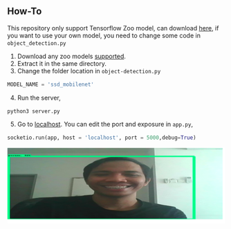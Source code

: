 ## How-To

This repository only support Tensorflow Zoo model, can download [here](https://github.com/tensorflow/models/blob/master/research/object_detection/g3doc/detection_model_zoo.md),
if you want to use your own model, you need to change some code in `object_detection.py`

1. Download any zoo models [supported](https://github.com/tensorflow/models/blob/master/research/object_detection/g3doc/detection_model_zoo.md).
2. Extract it in the same directory.
3. Change the folder location in `object-detection.py`
```python
MODEL_NAME = 'ssd_mobilenet'
```
4. Run the server,
```
python3 server.py
```

5. Go to [localhost](localhost:5000). You can edit the port and exposure in `app.py`,
```python
socketio.run(app, host = 'localhost', port = 5000,debug=True)
```

![alt text](screenshot.png)
